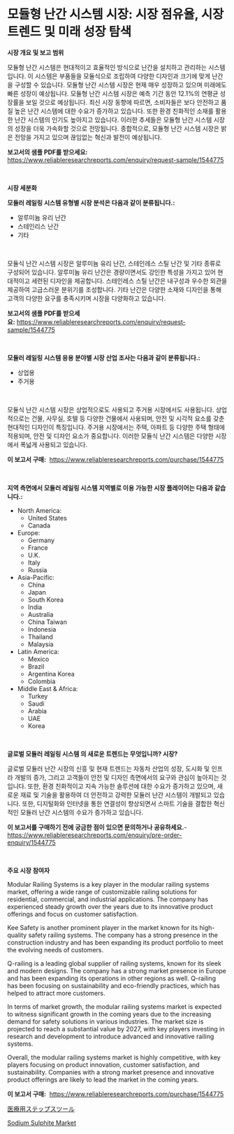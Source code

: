 <p><h1>모듈형 난간 시스템 시장: 시장 점유율, 시장 트렌드 및 미래 성장 탐색</h1></p><p><strong>시장 개요 및 보고 범위</strong></p>
<p><p>모듈형 난간 시스템은 현대적이고 효율적인 방식으로 난간을 설치하고 관리하는 시스템입니다. 이 시스템은 부품들을 모듈식으로 조립하여 다양한 디자인과 크기에 맞게 난간을 구성할 수 있습니다. 모듈형 난간 시스템 시장은 현재 매우 성장하고 있으며 미래에도 빠른 성장이 예상됩니다. 모듈형 난간 시스템 시장은 예측 기간 동안 12.1%의 연평균 성장률을 보일 것으로 예상됩니다. 최신 시장 동향에 따르면, 소비자들은 보다 안전하고 품질 높은 난간 시스템에 대한 수요가 증가하고 있습니다. 또한 환경 친화적인 소재를 활용한 난간 시스템의 인기도 높아지고 있습니다. 이러한 추세들은 모듈형 난간 시스템 시장의 성장을 더욱 가속화할 것으로 전망됩니다. 종합적으로, 모듈형 난간 시스템 시장은 밝은 전망을 가지고 있으며 끊임없는 혁신과 발전이 예상됩니다.</p></p>
<p><strong>보고서의 샘플 PDF를 받으세요:</strong> <a href="https://www.reliableresearchreports.com/enquiry/request-sample/1544775">https://www.reliableresearchreports.com/enquiry/request-sample/1544775</a></p>
<p>&nbsp;</p>
<p><strong>시장 세분화</strong></p>
<p><strong>모듈러 레일링 시스템 유형별 시장 분석은 다음과 같이 분류됩니다.:</strong></p>
<p><ul><li>알루미늄 유리 난간</li><li>스테인리스 난간</li><li>기타</li></ul></p>
<p>&nbsp;</p>
<p><p>모듈식 난간 시스템 시장은 알루미늄 유리 난간, 스테인레스 스틸 난간 및 기타 종류로 구성되어 있습니다. 알루미늄 유리 난간은 경량이면서도 강인한 특성을 가지고 있어 현대적이고 세련된 디자인을 제공합니다. 스테인레스 스틸 난간은 내구성과 우수한 외관을 제공하여 고급스러운 분위기를 조성합니다. 기타 난간은 다양한 소재와 디자인을 통해 고객의 다양한 요구를 충족시키며 시장을 다양화하고 있습니다.</p></p>
<p><strong>보고서의 샘플 PDF를 받으세요:</strong>&nbsp;<a href="https://www.reliableresearchreports.com/enquiry/request-sample/1544775">https://www.reliableresearchreports.com/enquiry/request-sample/1544775</a></p>
<p>&nbsp;</p>
<p><strong> 모듈러 레일링 시스템 응용 분야별 시장 산업 조사는 다음과 같이 분류됩니다.:</strong></p>
<p><ul><li>상업용</li><li>주거용</li></ul></p>
<p>&nbsp;</p>
<p><p>모듈식 난간 시스템 시장은 상업적으로도 사용되고 주거용 시장에서도 사용됩니다. 상업적으로는 건물, 사무실, 호텔 등 다양한 건물에서 사용되며, 안전 및 시각적 요소를 갖춘 현대적인 디자인이 특징입니다. 주거용 시장에서는 주택, 아파트 등 다양한 주택 형태에 적용되며, 안전 및 디자인 요소가 중요합니다. 이러한 모듈식 난간 시스템은 다양한 시장에서 폭넓게 사용되고 있습니다.</p></p>
<p><strong>이 보고서 구매:</strong>&nbsp; <a href="https://www.reliableresearchreports.com/purchase/1544775">https://www.reliableresearchreports.com/purchase/1544775</a></p>
<p>&nbsp;</p>
<p><strong>지역 측면에서 모듈러 레일링 시스템 지역별로 이용 가능한 시장 플레이어는 다음과 같습니다.:</strong></p>
<p><ul>
    <li>
        North America:
        <ul>
            <li>United States</li>
            <li>Canada</li>
        </ul>
    </li>
    <li>
        Europe:
        <ul>
            <li>Germany</li>
            <li>France</li>
            <li>U.K.</li>
            <li>Italy</li>
            <li>Russia</li>
        </ul>
    </li>
    <li>
        Asia-Pacific:
        <ul>
            <li>China</li>
            <li>Japan</li>
            <li>South Korea</li>
            <li>India</li>
            <li>Australia</li>
            <li>China Taiwan</li>
            <li>Indonesia</li>
            <li>Thailand</li>
            <li>Malaysia</li>
        </ul>
    </li>
    <li>
        Latin America:
        <ul>
            <li>Mexico</li>
            <li>Brazil</li>
            <li>Argentina Korea</li>
            <li>Colombia</li>
        </ul>
    </li>
    <li>
        Middle East & Africa:
        <ul>
            <li>Turkey</li>
            <li>Saudi</li>
            <li>Arabia</li>
            <li>UAE</li>
            <li>Korea</li>
        </ul>
    </li>
    </ul></p>
<p>&nbsp;</p>
<p><strong>글로벌 모듈러 레일링 시스템 의 새로운 트렌드는 무엇입니까? 시장?</strong></p>
<p><p>글로벌 모듈러 난간 시장의 신흥 및 현재 트렌드는 자동차 산업의 성장, 도시화 및 인프라 개발의 증가, 그리고 고객들이 안전 및 디자인 측면에서의 요구와 관심이 높아지는 것입니다. 또한, 환경 친화적이고 지속 가능한 솔루션에 대한 수요가 증가하고 있으며, 새로운 재료 및 기술을 활용하여 더 안전하고 강력한 모듈러 난간 시스템이 개발되고 있습니다. 또한, 디지털화와 인터넷을 통한 연결성이 향상되면서 스마트 기술을 결합한 혁신적인 모듈러 난간 시스템의 수요가 증가하고 있습니다.</p></p>
<p><strong>이 보고서를 구매하기 전에 궁금한 점이 있으면 문의하거나 공유하세요.</strong>- <a href="https://www.reliableresearchreports.com/enquiry/pre-order-enquiry/1544775">https://www.reliableresearchreports.com/enquiry/pre-order-enquiry/1544775</a></p>
<p>&nbsp;</p>
<p><strong>주요 시장 참여자</strong></p>
<p><p>Modular Railing Systems is a key player in the modular railing systems market, offering a wide range of customizable railing solutions for residential, commercial, and industrial applications. The company has experienced steady growth over the years due to its innovative product offerings and focus on customer satisfaction.</p><p>Kee Safety is another prominent player in the market known for its high-quality safety railing systems. The company has a strong presence in the construction industry and has been expanding its product portfolio to meet the evolving needs of customers.</p><p>Q-railing is a leading global supplier of railing systems, known for its sleek and modern designs. The company has a strong market presence in Europe and has been expanding its operations in other regions as well. Q-railing has been focusing on sustainability and eco-friendly practices, which has helped to attract more customers.</p><p>In terms of market growth, the modular railing systems market is expected to witness significant growth in the coming years due to the increasing demand for safety solutions in various industries. The market size is projected to reach a substantial value by 2027, with key players investing in research and development to introduce advanced and innovative railing systems.</p><p>Overall, the modular railing systems market is highly competitive, with key players focusing on product innovation, customer satisfaction, and sustainability. Companies with a strong market presence and innovative product offerings are likely to lead the market in the coming years.</p></p>
<p><strong>이 보고서 구매:</strong>&nbsp;&nbsp;<a href="https://www.reliableresearchreports.com/purchase/1544775">https://www.reliableresearchreports.com/purchase/1544775</a></p>
<p><p><a href="https://github.com/EstaSprer20231/Market-Research-Report-List-1/blob/main/791284114573.md">医療用ステップスツール</a></p><p><a href="https://extreme-scabiosa-c81.notion.site/Sodium-Sulphite-Market-Size-Furnishes-Valuable-Information-Encompassing-Market-Share-Market-Trends--35a49d2f102b48fc8449b544f51f0e29">Sodium Sulphite Market</a></p></p>

